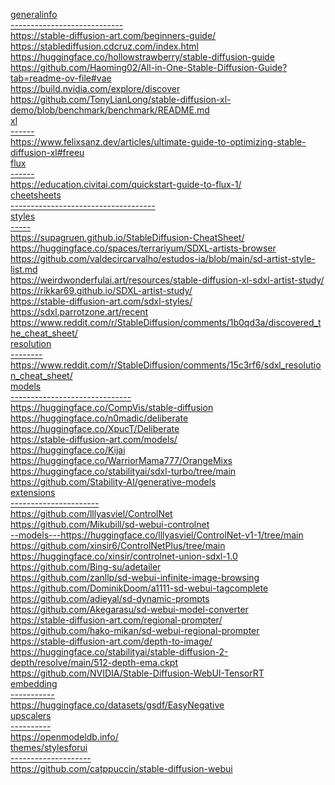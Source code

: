 <p>
<a href="generalinfo" target="_blank" rel="nofollow">generalinfo</a><br>
<a href="----------------------------" target="_blank" rel="nofollow">----------------------------</a><br>
<a href="https://stable-diffusion-art.com/beginners-guide/" target="_blank" rel="nofollow">https://stable-diffusion-art.com/beginners-guide/</a><br>
<a href="https://stablediffusion.cdcruz.com/index.html" target="_blank" rel="nofollow">https://stablediffusion.cdcruz.com/index.html</a><br>
<a href="https://huggingface.co/hollowstrawberry/stable-diffusion-guide" target="_blank" rel="nofollow">https://huggingface.co/hollowstrawberry/stable-diffusion-guide</a><br>
<a href="https://github.com/Haoming02/All-in-One-Stable-Diffusion-Guide?tab=readme-ov-file#vae" target="_blank" rel="nofollow">https://github.com/Haoming02/All-in-One-Stable-Diffusion-Guide?tab=readme-ov-file#vae</a><br>
<a href="https://build.nvidia.com/explore/discover" target="_blank" rel="nofollow">https://build.nvidia.com/explore/discover</a><br>
<a href="https://github.com/TonyLianLong/stable-diffusion-xl-demo/blob/benchmark/benchmark/README.md" target="_blank" rel="nofollow">https://github.com/TonyLianLong/stable-diffusion-xl-demo/blob/benchmark/benchmark/README.md</a><br>
<a href="xl" target="_blank" rel="nofollow">xl</a><br>
<a href="------" target="_blank" rel="nofollow">------</a><br>
<a href="https://www.felixsanz.dev/articles/ultimate-guide-to-optimizing-stable-diffusion-xl#freeu" target="_blank" rel="nofollow">https://www.felixsanz.dev/articles/ultimate-guide-to-optimizing-stable-diffusion-xl#freeu</a><br>
<a href="flux" target="_blank" rel="nofollow">flux</a><br>
<a href="------" target="_blank" rel="nofollow">------</a><br>
<a href="https://education.civitai.com/quickstart-guide-to-flux-1/" target="_blank" rel="nofollow">https://education.civitai.com/quickstart-guide-to-flux-1/</a><br>
<a href="cheetsheets" target="_blank" rel="nofollow">cheetsheets</a><br>
<a href="------------------------------------" target="_blank" rel="nofollow">------------------------------------</a><br>
<a href="styles" target="_blank" rel="nofollow">styles</a><br>
<a href="-----" target="_blank" rel="nofollow">-----</a><br>
<a href="https://supagruen.github.io/StableDiffusion-CheatSheet/" target="_blank" rel="nofollow">https://supagruen.github.io/StableDiffusion-CheatSheet/</a><br>
<a href="https://huggingface.co/spaces/terrariyum/SDXL-artists-browser" target="_blank" rel="nofollow">https://huggingface.co/spaces/terrariyum/SDXL-artists-browser</a><br>
<a href="https://github.com/valdecircarvalho/estudos-ia/blob/main/sd-artist-style-list.md" target="_blank" rel="nofollow">https://github.com/valdecircarvalho/estudos-ia/blob/main/sd-artist-style-list.md</a><br>
<a href="https://weirdwonderfulai.art/resources/stable-diffusion-xl-sdxl-artist-study/" target="_blank" rel="nofollow">https://weirdwonderfulai.art/resources/stable-diffusion-xl-sdxl-artist-study/</a><br>
<a href="https://rikkar69.github.io/SDXL-artist-study/" target="_blank" rel="nofollow">https://rikkar69.github.io/SDXL-artist-study/</a><br>
<a href="https://stable-diffusion-art.com/sdxl-styles/" target="_blank" rel="nofollow">https://stable-diffusion-art.com/sdxl-styles/</a><br>
<a href="https://sdxl.parrotzone.art/recent" target="_blank" rel="nofollow">https://sdxl.parrotzone.art/recent</a><br>
<a href="https://www.reddit.com/r/StableDiffusion/comments/1b0qd3a/discovered_the_cheat_sheet/" target="_blank" rel="nofollow">https://www.reddit.com/r/StableDiffusion/comments/1b0qd3a/discovered_the_cheat_sheet/</a><br>
<a href="resolution" target="_blank" rel="nofollow">resolution</a><br>
<a href="--------" target="_blank" rel="nofollow">--------</a><br>
<a href="https://www.reddit.com/r/StableDiffusion/comments/15c3rf6/sdxl_resolution_cheat_sheet/" target="_blank" rel="nofollow">https://www.reddit.com/r/StableDiffusion/comments/15c3rf6/sdxl_resolution_cheat_sheet/</a><br>
<a href="models" target="_blank" rel="nofollow">models</a><br>
<a href="------------------------------" target="_blank" rel="nofollow">------------------------------</a><br>
<a href="https://huggingface.co/CompVis/stable-diffusion" target="_blank" rel="nofollow">https://huggingface.co/CompVis/stable-diffusion</a><br>
<a href="https://huggingface.co/n0madic/deliberate" target="_blank" rel="nofollow">https://huggingface.co/n0madic/deliberate</a><br>
<a href="https://huggingface.co/XpucT/Deliberate" target="_blank" rel="nofollow">https://huggingface.co/XpucT/Deliberate</a><br>
<a href="https://stable-diffusion-art.com/models/" target="_blank" rel="nofollow">https://stable-diffusion-art.com/models/</a><br>
<a href="https://huggingface.co/Kijai" target="_blank" rel="nofollow">https://huggingface.co/Kijai</a><br>
<a href="https://huggingface.co/WarriorMama777/OrangeMixs" target="_blank" rel="nofollow">https://huggingface.co/WarriorMama777/OrangeMixs</a><br>
<a href="https://huggingface.co/stabilityai/sdxl-turbo/tree/main" target="_blank" rel="nofollow">https://huggingface.co/stabilityai/sdxl-turbo/tree/main</a><br>
<a href="https://github.com/Stability-AI/generative-models" target="_blank" rel="nofollow">https://github.com/Stability-AI/generative-models</a><br>
<a href="extensions" target="_blank" rel="nofollow">extensions</a><br>
<a href="----------------------" target="_blank" rel="nofollow">----------------------</a><br>
<a href="https://github.com/lllyasviel/ControlNet" target="_blank" rel="nofollow">https://github.com/lllyasviel/ControlNet</a><br>
<a href="https://github.com/Mikubill/sd-webui-controlnet" target="_blank" rel="nofollow">https://github.com/Mikubill/sd-webui-controlnet</a><br>
<a href="--models---https://huggingface.co/lllyasviel/ControlNet-v1-1/tree/main" target="_blank" rel="nofollow">--models---https://huggingface.co/lllyasviel/ControlNet-v1-1/tree/main</a><br>
<a href="https://github.com/xinsir6/ControlNetPlus/tree/main" target="_blank" rel="nofollow">https://github.com/xinsir6/ControlNetPlus/tree/main</a><br>
<a href="https://huggingface.co/xinsir/controlnet-union-sdxl-1.0" target="_blank" rel="nofollow">https://huggingface.co/xinsir/controlnet-union-sdxl-1.0</a><br>
<a href="https://github.com/Bing-su/adetailer" target="_blank" rel="nofollow">https://github.com/Bing-su/adetailer</a><br>
<a href="https://github.com/zanllp/sd-webui-infinite-image-browsing" target="_blank" rel="nofollow">https://github.com/zanllp/sd-webui-infinite-image-browsing</a><br>
<a href="https://github.com/DominikDoom/a1111-sd-webui-tagcomplete" target="_blank" rel="nofollow">https://github.com/DominikDoom/a1111-sd-webui-tagcomplete</a><br>
<a href="https://github.com/adieyal/sd-dynamic-prompts" target="_blank" rel="nofollow">https://github.com/adieyal/sd-dynamic-prompts</a><br>
<a href="https://github.com/Akegarasu/sd-webui-model-converter" target="_blank" rel="nofollow">https://github.com/Akegarasu/sd-webui-model-converter</a><br>
<a href="https://stable-diffusion-art.com/regional-prompter/" target="_blank" rel="nofollow">https://stable-diffusion-art.com/regional-prompter/</a><br>
<a href="https://github.com/hako-mikan/sd-webui-regional-prompter" target="_blank" rel="nofollow">https://github.com/hako-mikan/sd-webui-regional-prompter</a><br>
<a href="https://stable-diffusion-art.com/depth-to-image/" target="_blank" rel="nofollow">https://stable-diffusion-art.com/depth-to-image/</a><br>
<a href="https://huggingface.co/stabilityai/stable-diffusion-2-depth/resolve/main/512-depth-ema.ckpt" target="_blank" rel="nofollow">https://huggingface.co/stabilityai/stable-diffusion-2-depth/resolve/main/512-depth-ema.ckpt</a><br>
<a href="https://github.com/NVIDIA/Stable-Diffusion-WebUI-TensorRT" target="_blank" rel="nofollow">https://github.com/NVIDIA/Stable-Diffusion-WebUI-TensorRT</a><br>
<a href="embedding" target="_blank" rel="nofollow">embedding</a><br>
<a href="-----------" target="_blank" rel="nofollow">-----------</a><br>
<a href="https://huggingface.co/datasets/gsdf/EasyNegative" target="_blank" rel="nofollow">https://huggingface.co/datasets/gsdf/EasyNegative</a><br>
<a href="upscalers" target="_blank" rel="nofollow">upscalers</a><br>
<a href="----------" target="_blank" rel="nofollow">----------</a><br>
<a href="https://openmodeldb.info/" target="_blank" rel="nofollow">https://openmodeldb.info/</a><br>
<a href="themes/stylesforui" target="_blank" rel="nofollow">themes/stylesforui</a><br>
<a href="--------------------" target="_blank" rel="nofollow">--------------------</a><br>
<a href="https://github.com/catppuccin/stable-diffusion-webui" target="_blank" rel="nofollow">https://github.com/catppuccin/stable-diffusion-webui</a>
</p>
